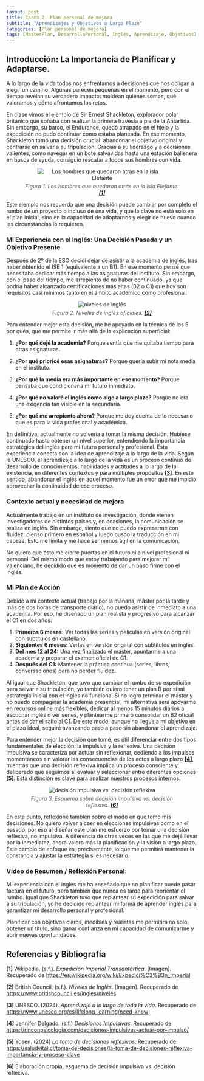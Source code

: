 ```yaml
---
layout: post
title: Tarea 2. Plan personal de mejora 
subtitle: "Aprendizajes y Objetivos a Largo Plazo"
categories: [Plan personal de mejora]
tags: [MasterPlan, DesarrolloPersonal, Inglés, Aprendizaje, Objetivos]
---
```


## Introducción: La Importancia de Planificar y Adaptarse.

A lo largo de la vida todos nos enfrentamos a decisiones que nos obligan a elegir un camino. Algunas parecen pequeñas en el momento, pero con el tiempo revelan su verdadero impacto: moldean quiénes somos, qué valoramos y cómo afrontamos los retos.

En clase vimos el ejemplo de Sir Ernest Shackleton, explorador polar británico que soñaba con realizar la primera travesía a pie de la Antártida. Sin embargo, su barco, el Endurance, quedó atrapado en el hielo y la expedición no pudo continuar como estaba planeada. En ese momento, Shackleton tomó una decisión crucial: abandonar el objetivo original y centrarse en salvar a su tripulación. Gracias a su liderazgo y a decisiones valientes, como navegar en un bote salvavidas hasta una estación ballenera en busca de ayuda, consiguió rescatar a todos sus hombres con vida.

<div align="center">
    <figure>
        <img src="{{ '/assets/images/banners/Elephant_island.jpg' | relative_url }}" alt="Los hombres que quedaron atrás en la isla Elefante" style="max-width: 80%;">
        <figcaption style="font-style: italic; color: #555; margin-top: 5px;">
            Figura 1. Los hombres que quedaron atrás en la isla Elefante. <strong><a href="#ref1">[1]</a></strong>
        </figcaption>
    </figure>
</div>

Este ejemplo nos recuerda que una decisión puede cambiar por completo el rumbo de un proyecto o incluso de una vida, y que la clave no está solo en el plan inicial, sino en la capacidad de adaptarnos y elegir de nuevo cuando las circunstancias lo requieren.

### Mi Experiencia con el Inglés: Una Decisión Pasada y un Objetivo Presente

Después de 2º de la ESO decidí dejar de asistir a la academia de inglés, tras haber obtenido el ISE 1 (equivalente a un B1). En ese momento pensé que necesitaba dedicar más tiempo a las asignaturas del instituto. Sin embargo, con el paso del tiempo, me arrepiento de no haber continuado, ya que podría haber alcanzado certificaciones más altas (B2 o C1) que hoy son requisitos casi mínimos tanto en el ámbito académico como profesional.

<div align="center">
    <figure>
        <img src="{{ '/assets/images/banners/niveles_ingles.jpeg' | relative_url }}" alt="niveles de inglés" style="max-width: 80%;">
        <figcaption style="font-style: italic; color: #555; margin-top: 5px;">
            Figura 2. Niveles de inglés oficiales. <strong><a href="#ref2">[2]</a></strong>
        </figcaption>
    </figure>
</div>

Para entender mejor esta decisión, me he apoyado en la técnica de los 5 por qués, que me permite ir más allá de la explicación superficial:

1. **¿Por qué dejé la academia?** Porque sentía que me quitaba tiempo para otras asignaturas.

2. **¿Por qué prioricé esas asignaturas?** Porque quería subir mi nota media en el instituto.

3. **¿Por qué la media era más importante en ese momento?** Porque pensaba que condicionaría mi futuro inmediato.

4. **¿Por qué no valoré el inglés como algo a largo plazo?** Porque no era una exigencia tan visible en la secundaria.

5. **¿Por qué me arrepiento ahora?** Porque me doy cuenta de lo necesario que es para la vida profesional y académica.

En definitiva, actualmente no volvería a tomar la misma decisión. Hubiese continuado hasta obtener un nivel superior, entendiendo la importancia estratégica del inglés para mi futuro personal y profesional. Esta experiencia conecta con la idea de aprendizaje a lo largo de la vida. Según la UNESCO, el aprendizaje a lo largo de la vida es un proceso continuo de desarrollo de conocimientos, habilidades y actitudes a lo largo de la existencia, en diferentes contextos y para múltiples propósitos <strong><a href="#ref3">[3]</a></strong>. En este sentido, abandonar el inglés en aquel momento fue un error que me impidió aprovechar la continuidad de ese proceso.

### Contexto actual y necesidad de mejora

Actualmente trabajo en un instituto de investigación, donde vienen investigadores de distintos países y, en ocasiones, la comunicación se realiza en inglés. Sin embargo, siento que no puedo expresarme con fluidez: pienso primero en español y luego busco la traducción en mi cabeza. Esto me limita y me hace ser menos ágil en la comunicación. 

No quiero que esto me cierre puertas en el futuro ni a nivel profesional ni personal. Del mismo modo que estoy trabajando para mejorar mi valenciano, he decidido que es momento de dar un paso firme con el inglés.

### Mi Plan de Acción

Debido a mi contexto actual (trabajo por la mañana, máster por la tarde y más de dos horas de transporte diario), no puedo asistir de inmediato a una academia. Por eso, he diseñado un plan realista y progresivo para alcanzar el C1 en dos años:

1. **Primeros 6 meses:** Ver todas las series y películas en versión original con subtítulos en castellano.  
2. **Siguientes 6 meses:** Verlas en versión original con subtítulos en inglés.  
3. **Del mes 12 al 24:** Una vez finalizado el máster, apuntarme a una academia y preparar el examen oficial de C1.  
4. **Después del C1:** Mantener la práctica continua (series, libros, conversaciones) para no perder fluidez.

Al igual que Shackleton, que tuvo que cambiar el rumbo de su expedición para salvar a su tripulación, yo también quiero tener un plan B por si mi estrategia inicial con el inglés no funciona. Si no logro terminar el máster y no puedo compaginar la academia presencial, mi alternativa será apoyarme en recursos online más flexibles, dedicar al menos 15 minutos diarios a escuchar inglés o ver series, y plantearme primero consolidar un B2 oficial antes de dar el salto al C1. De este modo, aunque no llegue a mi objetivo en el plazo ideal, seguiré avanzando paso a paso sin abandonar el aprendizaje.

Para entender mejor la decisión que tomé, es útil diferenciar entre dos tipos fundamentales de elección: la impulsiva y la reflexiva. Una decisión impulsiva se caracteriza por actuar sin reflexionar, cediendo a los impulsos momentáneos sin valorar las consecuencias de los actos a largo plazo <strong><a href="#ref4">[4]</a></strong>, mientras que una decisión reflexiva implica un proceso consciente y deliberado que seguimos al evaluar y seleccionar entre diferentes opciones <strong><a href="#ref5">[5]</a></strong>. Esta distinción es clave para analizar nuestros procesos internos.

<div align="center">
    <figure>
        <img src="{{ '/assets/images/banners/decisiones.jpg' | relative_url }}" alt="decisión impulsiva vs. decisión reflexiva" style="max-width: 80%;">
        <figcaption style="font-style: italic; color: #555; margin-top: 5px;">
            Figura 3. Esquema sobre decisión impulsiva vs. decisión reflexiva. <strong><a href="#ref6">[6]</a></strong>
        </figcaption>
    </figure>
</div>

En este punto, reflexioné también sobre el modo en que tomo mis decisiones. No quiero volver a caer en elecciones impulsivas como en el pasado, por eso al diseñar este plan me esfuerzo por tomar una decisión reflexiva, no impulsiva. A diferencia de otras veces en las que me dejé llevar por la inmediatez, ahora valoro más la planificación y la visión a largo plazo. Este cambio de enfoque es, precisamente, lo que me permitirá mantener la constancia y ajustar la estrategia si es necesario.

### Vídeo de Resumen / Reflexión Personal:

Mi experiencia con el inglés me ha enseñado que no planificar puede pasar factura en el futuro, pero también que nunca es tarde para reorientar el rumbo. Igual que Shackleton tuvo que replantear su expedición para salvar a su tripulación, yo he decidido replantear mi forma de aprender inglés para garantizar mi desarrollo personal y profesional. 

Planificar con objetivos claros, medibles y realistas me permitirá no solo obtener un título, sino ganar confianza en mi capacidad de comunicarme y abrir nuevas oportunidades.

## Referencias y Bibliografía

<div class="references">
    <p>
        <a name="ref1"></a>
        <strong>[1]</strong> Wikipedia. (s.f.). <em>Expedición Imperial Transantártica</em>. [Imagen]. Recuperado de <a href="https://es.wikipedia.org/wiki/Expedici%C3%B3n_Imperial_Transant%C3%A1rtica#:~:text=Shackleton%20bautiz%C3%B3%20su%20expedici%C3%B3n%20con%20el" target="_blank" rel="noopener noreferrer">https://es.wikipedia.org/wiki/Expedici%C3%B3n_Imperial</a>
    </p>
    <p>
        <a name="ref2"></a>
        <strong>[2]</strong> British Council. (s.f.). <em>Niveles de Inglés</em>. [Imagen]. Recuperado de <a href= "https://www.britishcouncil.es/ingles/niveles" target="_blank" rel="noopener noreferrer">https://www.britishcouncil.es/ingles/niveles</a>
    </p>
    <p>
        <a name="ref3"></a>
        <strong>[3]</strong> UNESCO. (2024). <em>Aprendizaje a lo largo de toda la vida</em>. Recuperado de <a href= "https://www.unesco.org/es/lifelong-learning/need-know" target="_blank" rel="noopener noreferrer">https://www.unesco.org/es/lifelong-learning/need-know</a>
    </p>
    <p>
        <a name="ref4"></a>
        <strong>[4]</strong> Jennifer Delgado. (s.f.) <em>Decisiones Impulsivas</em>. Recuperado de <a href="https://rinconpsicologia.com/decisiones-impulsivas-actuar-por-impulso/" target="_blank" rel="noopener noreferrer">https://rinconpsicologia.com/decisiones-impulsivas-actuar-por-impulso/</a>
    </p>
    <p>
        <a name="ref5"></a>
        <strong>[5]</strong> Yosen. (2024) <em>La toma de decisiones reflexivas</em>. Recuperado de <a href="https://saludvital.cl/toma-de-decisiones/la-toma-de-decisiones-reflexiva-importancia-y-proceso-clave/#El_concepto_de_toma_de_decisiones_reflexiva"  target="_blank" rel="noopener noreferrer">https://saludvital.cl/toma-de-decisiones/la-toma-de-decisiones-reflexiva-importancia-y-proceso-clave</a>   
    </p>
    <p>
        <a name="ref6"></a>
        <strong>[6]</strong> Elaboración propia, esquema de decisión impulsiva vs. decisión reflexiva.</a>
    </p>
    
    
</div>